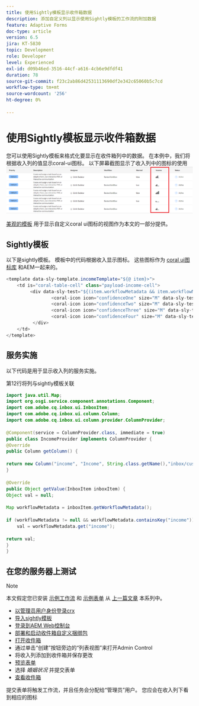 ```yaml
---
title: 使用Sightly模板显示收件箱数据
description: 添加自定义列以显示使用Sightly模板的工作流的附加数据
feature: Adaptive Forms
doc-type: article
version: 6.5
jira: KT-5830
topic: Development
role: Developer
level: Experienced
exl-id: d09b46ed-3516-44cf-a616-4cb6e9dfdf41
duration: 78
source-git-commit: f23c2ab86d42531113690df2e342c65060b5c7cd
workflow-type: tm+mt
source-wordcount: '256'
ht-degree: 0%

---
```


# 使用Sightly模板显示收件箱数据

您可以使用Sightly模板来格式化要显示在收件箱列中的数据。 在本例中，我们将根据收入列的值显示coral-ui图标。 以下屏幕截图显示了收入列中的图标的使用
![收入图标](assets/income-column.PNG)

[美观的模板](assets/sightly-template.zip) 用于显示自定义coral ui图标的视图作为本文的一部分提供。

## Sightly模板

以下是sightly模板。 模板中的代码根据收入显示图标。 这些图标作为 [coral ui图标库](https://helpx.adobe.com/experience-manager/6-3/sites/developing/using/reference-materials/coral-ui/coralui3/Coral.Icon.html#availableIcons) 和AEM一起来的。

```java
<template data-sly-template.incomeTemplate="${@ item}>">
    <td is="coral-table-cell" class="payload-income-cell">
         <div data-sly-test="${(item.workflowMetadata && item.workflowMetadata.income)}" data-sly-set.income ="${item.workflowMetadata.income}">
                 <coral-icon icon="confidenceOne" size="M" data-sly-test="${income >=0 && income <10000}"></coral-icon>
                 <coral-icon icon="confidenceTwo" size="M" data-sly-test="${income >=10000 && income <100000}"></coral-icon>
                 <coral-icon icon="confidenceThree" size="M" data-sly-test="${income >=100000 && income <500000}"></coral-icon>
                 <coral-icon icon="confidenceFour" size="M" data-sly-test="${income >=500000}"></coral-icon>
          </div>
    </td>
</template>
```

## 服务实施

以下代码是用于显示收入列的服务实施。

第12行将列与sightly模板关联

```java
import java.util.Map;
import org.osgi.service.component.annotations.Component;
import com.adobe.cq.inbox.ui.InboxItem;
import com.adobe.cq.inbox.ui.column.Column;
import com.adobe.cq.inbox.ui.column.provider.ColumnProvider;

@Component(service = ColumnProvider.class, immediate = true)
public class IncomeProvider implements ColumnProvider {
@Override
public Column getColumn() {

return new Column("income", "Income", String.class.getName(),"inbox/customization/column-templates.html", "incomeTemplate");
}

@Override
public Object getValue(InboxItem inboxItem) {
Object val = null;

Map workflowMetadata = inboxItem.getWorkflowMetadata();

if (workflowMetadata != null && workflowMetadata.containsKey("income"))
    val = workflowMetadata.get("income");

return val;
}
}
```

## 在您的服务器上测试

>[!NOTE]
>
>本文假定您已安装 [示例工作流](assets/review-workflow.zip) 和 [示例表单](assets/snap-form.zip) 从 [上一篇文章](https://experienceleague.adobe.com/docs/experience-manager-learn/forms/inbox-customization/add-married-column.html) 本系列中。

* [以管理员用户身份登录crx](http://localhost:4502/crx/de/index.jsp)
* [导入sightly模板](assets/sightly-template.zip)
* [登录到AEM Web控制台](http://localhost:4502/system/console/bundles)
* [部署和启动收件箱自定义捆绑包](assets/income-column-customization.jar)
* [打开收件箱](http://localhost:4502/aem/inbox)
* 通过单击“创建”按钮旁边的“列表视图”来打开Admin Control
* 将收入列添加到收件箱并保存更改
* [预览表单](http://localhost:4502/content/dam/formsanddocuments/snapform/jcr:content?wcmmode=disabled)
* 选择 _婚姻状况_ 并提交表单
* [查看收件箱](http://localhost:4502/aem/inbox)

提交表单将触发工作流，并且任务会分配给“管理员”用户。 您应会在收入列下看到相应的图标
